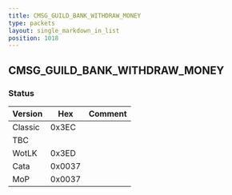 ```yaml
---
title: CMSG_GUILD_BANK_WITHDRAW_MONEY
type: packets
layout: single_markdown_in_list
position: 1018
---
```


## CMSG_GUILD_BANK_WITHDRAW_MONEY

### Status

Version    | Hex        | Comment
---------- | ---------- | ---------- 
Classic    | 0x3EC      | 
TBC        |            |
WotLK      | 0x3ED      | 
Cata       | 0x0037     | 
MoP        | 0x0037     | 